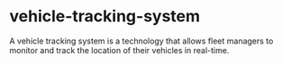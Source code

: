 # vehicle-tracking-system
A vehicle tracking system is a technology that allows fleet managers to monitor and track the location of their vehicles in real-time.

